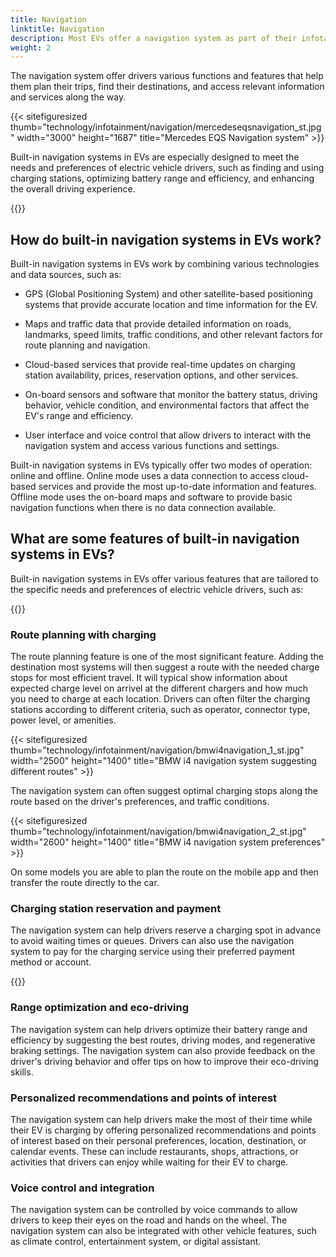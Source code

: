 ```yaml
---
title: Navigation
linktitle: Navigation
description: Most EVs offer a navigation system as part of their infotainment system. 
weight: 2
---
```

<!-- markdownlint-disable MD033 -->

The navigation system offer drivers various functions and features that help them plan their trips, find their destinations, and access relevant information and services along the way.

{{< sitefiguresized thumb="technology/infotainment/navigation/mercedeseqsnavigation_st.jpg" width="3000" height="1687" title="Mercedes EQS Navigation system" >}}

Built-in navigation systems in EVs are especially designed to meet the needs and preferences of electric vehicle drivers, such as finding and using charging stations, optimizing battery range and efficiency, and enhancing the overall driving experience.

{{<evkxdisplayaddarticle />}}

## How do built-in navigation systems in EVs work?

Built-in navigation systems in EVs work by combining various technologies and data sources, such as:

- GPS (Global Positioning System) and other satellite-based positioning systems that provide accurate location and time information for the EV.

- Maps and traffic data that provide detailed information on roads, landmarks, speed limits, traffic conditions, and other relevant factors for route planning and navigation.

- Cloud-based services that provide real-time updates on charging station availability, prices, reservation options, and other services.

- On-board sensors and software that monitor the battery status, driving behavior, vehicle condition, and environmental factors that affect the EV&apos;s range and efficiency.

- User interface and voice control that allow drivers to interact with the navigation system and access various functions and settings.

Built-in navigation systems in EVs typically offer two modes of operation: online and offline. Online mode uses a data connection to access cloud-based services and provide the most up-to-date information and features. Offline mode uses the on-board maps and software to provide basic navigation functions when there is no data connection available.

## What are some features of built-in navigation systems in EVs?

Built-in navigation systems in EVs offer various features that are tailored to the specific needs and preferences of electric vehicle drivers, such as:

{{<evkxdisplayaddarticle />}}

### Route planning with charging

The route planning feature is one of the most significant feature. Adding the destination most systems will then suggest a route with the needed charge stops for most efficient travel. 
It will typical show information about expected charge level on arrivel at the different chargers and how much you need to charge at each location. Drivers can often filter the charging stations according to different criteria, such as operator, connector type, power level, or amenities.

{{< sitefiguresized thumb="technology/infotainment/navigation/bmwi4navigation_1_st.jpg" width="2500" height="1400" title="BMW i4 navigation system suggesting different routes" >}}

The navigation system can often suggest optimal charging stops along the route based on the driver&apos;s preferences, and traffic conditions.

{{< sitefiguresized thumb="technology/infotainment/navigation/bmwi4navigation_2_st.jpg" width="2600" height="1400" title="BMW i4 navigation system preferences" >}}

On some models you are able to plan the route on the mobile app and then transfer the route directly to the car.

### Charging station reservation and payment

The navigation system can help drivers reserve a charging spot in advance to avoid waiting times or queues. Drivers can also use the navigation system to pay for the charging service using their preferred payment method or account.

{{<evkxdisplayaddarticle />}}

### Range optimization and eco-driving

The navigation system can help drivers optimize their battery range and efficiency by suggesting the best routes, driving modes, and regenerative braking settings. The navigation system can also provide feedback on the driver&apos;s driving behavior and offer tips on how to improve their eco-driving skills.

### Personalized recommendations and points of interest

The navigation system can help drivers make the most of their time while their EV is charging by offering personalized recommendations and points of interest based on their personal preferences, location, destination, or calendar events. These can include restaurants, shops, attractions, or activities that drivers can enjoy while waiting for their EV to charge.

### Voice control and integration

The navigation system can be controlled by voice commands to allow drivers to keep their eyes on the road and hands on the wheel. The navigation system can also be integrated with other vehicle features, such as climate control, entertainment system, or digital assistant.
